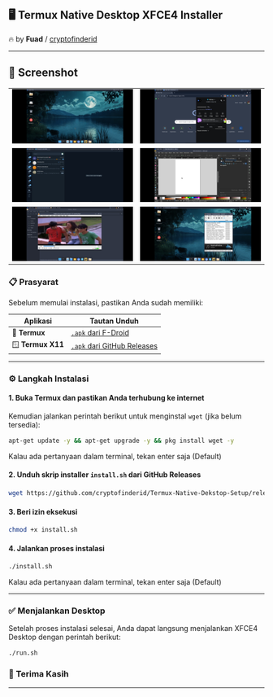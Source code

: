 ## 🖥️ Termux Native Desktop XFCE4 Installer

🔥 by **Fuad** / [cryptofinderid](https://t.me/cryptofinderid)

---

## 📸 Screenshot

<div align="center">

<table>
  <tr>
    <td><img src="https://raw.githubusercontent.com/cryptofinderid/Termux-Native-Dekstop-Setup/refs/heads/main/screenshoot/Screenshot_2025-07-10-15-17-27-984_com.termux.x11.jpg" width="260"/></td>
    <td><img src="https://raw.githubusercontent.com/cryptofinderid/Termux-Native-Dekstop-Setup/refs/heads/main/screenshoot/Screenshot_2025-07-10-15-18-01-863_com.termux.x11.jpg" width="260"/></td>
  </tr>
  <tr>
    <td><img src="https://raw.githubusercontent.com/cryptofinderid/Termux-Native-Dekstop-Setup/refs/heads/main/screenshoot/Screenshot_2025-07-10-15-18-17-009_com.termux.x11.jpg" width="260"/></td>
    <td><img src="https://raw.githubusercontent.com/cryptofinderid/Termux-Native-Dekstop-Setup/refs/heads/main/screenshoot/Screenshot_2025-07-10-15-19-54-996_com.termux.x11.jpg" width="260"/></td>
  </tr>
  <tr>
    <td><img src="https://raw.githubusercontent.com/cryptofinderid/Termux-Native-Dekstop-Setup/refs/heads/main/screenshoot/Screenshot_2025-07-10-15-22-41-407_com.termux.x11.jpg" width="260"/></td>
    <td><img src="https://raw.githubusercontent.com/cryptofinderid/Termux-Native-Dekstop-Setup/refs/heads/main/screenshoot/Screenshot_2025-07-10-15-27-16-258_com.termux.x11.jpg" width="260"/></td>
  </tr>
</table>

</div>

### 📋 Prasyarat

Sebelum memulai instalasi, pastikan Anda sudah memiliki:

| Aplikasi                         | Tautan Unduh                                                                                                          |
| -------------------------------- | --------------------------------------------------------------------------------------------------------------------- |
| 📱 **Termux** | [`.apk` dari F-Droid](https://f-droid.org/repo/com.termux_1002.apk)                                                   |
| 🪟 **Termux X11**                | [`.apk` dari GitHub Releases](https://github.com/termux/termux-x11/releases/download/nightly/app-universal-debug.apk) |

---

### ⚙️ Langkah Instalasi

#### 1. Buka Termux dan pastikan Anda terhubung ke internet

Kemudian jalankan perintah berikut untuk menginstal `wget` (jika belum tersedia):

```bash
apt-get update -y && apt-get upgrade -y && pkg install wget -y
```

Kalau ada pertanyaan dalam terminal, tekan enter saja (Default)

#### 2. Unduh skrip installer `install.sh` dari GitHub Releases

```bash
wget https://github.com/cryptofinderid/Termux-Native-Dekstop-Setup/releases/download/v1/install.sh
```

#### 3. Beri izin eksekusi

```bash
chmod +x install.sh
```

#### 4. Jalankan proses instalasi

```bash
./install.sh
```

Kalau ada pertanyaan dalam terminal, tekan enter saja (Default)

---

### ✅ Menjalankan Desktop

Setelah proses instalasi selesai, Anda dapat langsung menjalankan XFCE4 Desktop dengan perintah berikut:

```bash
./run.sh
```

### 🙏 Terima Kasih

---
